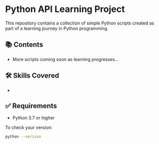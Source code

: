 # Python API Learning Project
This repository contains a collection of simple Python scripts created as part of a learning journey in Python programming.

## 📚 Contents

- More scripts coming soon as learning progresses...

## 🛠 Skills Covered

- 

## ✅ Requirements

- Python 3.7 or higher

To check your version:
```bash
python --version